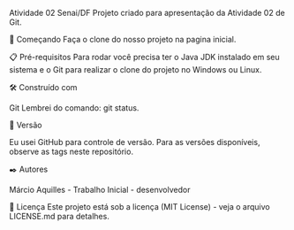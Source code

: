 Atividade 02 Senai/DF
Projeto criado para apresentação da Atividade 02 de Git.

🚀 Começando
Faça o clone do nosso projeto na pagina inicial.

📋 Pré-requisitos
Para rodar você precisa ter o Java JDK instalado em seu sistema e o Git para realizar o clone do projeto no Windows ou Linux.

🛠️ Construído com

Git Lembrei do comando: git status.

📌 Versão

Eu usei GitHub para controle de versão. Para as versões disponíveis, observe as tags neste repositório.

✒️ Autores

Márcio Aquilles - Trabalho Inicial - desenvolvedor

📄 Licença
Este projeto está sob a licença (MIT License) - veja o arquivo LICENSE.md para detalhes.

